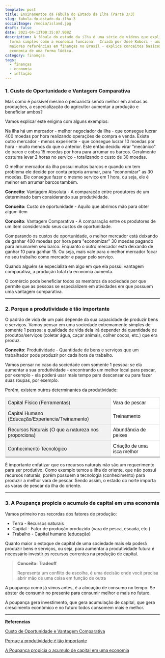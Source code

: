 ```yaml
---
template: post
title: Ensinamentos da Fábula do Estado da Ilha (Parte 3/3)
slug: fabula-do-estado-da-ilha-3
socialImage: /media/island.jpg
draft: false
date: 2021-04-13T00:35:07.908Z
description: A fábula do estado da ilha é uma série de vídeos que explica de
  forma simples como a economia funciona.  Criada por José Kobori - uma das
  maiores referências em finanças no Brasil - explica conceitos basicos da
  economia de uma forma lúdica.
category: finanças
tags:
  - finanças
  - economia
  - inflação
---
```

### 1. Custo de Oportunidade e Vantagem Comparativa

Mas como é possível mesmo o pecuarista sendo melhor em ambas as produções, a especialização do agricultor aumentar a produção e beneficiar ambos?

Vamos explicar este enigma com alguns exemplos:

Na ilha há um mercador - melhor negociador da ilha - que consegue lucrar 400 moedas por hora realizando operações de compra e venda. Existe outro mercador - menos experiente - que consegue lucrar 10 moedas por hora - muito menos do que o anterior. Este então decidiu virar "mecânico" de barco e cobra 15 moedas por hora para arrumar os barcos. Geralmente costuma levar 2 horas no serviço - totalizando o custo de 30 moedas.

O melhor mercador da ilha possui muitos barcos e quando um tem problema ele decide por conta própria arrumar, para "economizar" as 30 moedas. Ele consegue fazer o mesmo serviço em 1 hora, ou seja, ele é melhor em arrumar barcos também.

**Conceito:** Vantagem Absoluta - A comparação entre produtores de um determinado bem considerando sua produtividade.

**Conceito:** Custo de oportunidade - Aquilo que abrimos mão para obter algum item

**Conceito:** Vantagem Comparativa - A comparação entre os produtores de um item considerando seus custos de oportunidade.

Comparando os custos de oportunidade, o melhor mercador está deixando de ganhar 400 moedas por hora para "economizar" 30 moedas pagando para arrumarem seu barco. Enquanto o outro mercador esta deixando de ganhar 10 para ganhar 15. Ou seja, mais vale para o melhor mercador focar no seu trabalho como mercador e pagar pelo serviço.

Quando alguém se especializa em algo em que ela possui vantagem comparativa, a produção total da economia aumenta.

O comércio pode beneficiar todos os membros da sociedade por que permite que as pessoas se especializem em atividades em que possuem uma vantagem comparativa.

- - -

### 2. Porque a produtividade é tão importante

O padrão de vida de um país depende da sua capacidade de produzir bens e serviços. Vamos pensar em uma sociedade extremamente simples de somente 1 pessoa: a qualidade de vida dela irá depender da quantidade de produtos/serviços (coletar água, caçar animais, colher cocos, etc.) que era produz.

**Conceito:** Produtividade - Quantidade de bens e serviços que um trabalhador pode produzir por cada hora de trabalho.

Vamos pensar no caso da sociedade com somente 1 pessoa: se ela aumentar a sua produtividade - encontrando um melhor local para pescar, por exemplo - ela poderá usar mais tempo para descansar ou para fazer suas roupas, por exemplo.

Porém, existem outros determinantes da produtividade:

<table style="font-family: Arial, Helvetica, sans-serif; border-collapse: collapse; width: 100%;">
  <tr>
    <td style="padding: 8px; background-color: #f2f2f2; border: 1px solid #ddd;" >Capital Físico (Ferramentas)</td>
    <td style="padding: 8px; background-color: #fff; border: 1px solid #ddd;" >Vara de pescar</td>
  </tr>

  <tr>
    <td style="padding: 8px; background-color: #f2f2f2; border: 1px solid #ddd;" >Capital Humano (Educação/Experiencia/Treinamento)</td>
    <td style="padding: 8px; background-color: #fff; border: 1px solid #ddd;" >Treinamento</td>
  </tr>

  <tr>
    <td style="padding: 8px; background-color: #f2f2f2; border: 1px solid #ddd;" >Recursos Naturais (O que a natureza nos proporciona)</td>
    <td style="padding: 8px; background-color: #fff; border: 1px solid #ddd;" >Abundância de peixes</td>
  </tr>

  <tr>
    <td style="padding: 8px; background-color: #f2f2f2; border: 1px solid #ddd;" >Conhecimento Tecnológico</td>
    <td style="padding: 8px; background-color: #fff; border: 1px solid #ddd;" >Criação de uma isca melhor</td>
  </tr>
<tr>

</tr>

</table>

É importante enfatizar que os recursos naturais não são um requerimento para ser produtivo. Como exemplo temos a ilha do oriente, que não possui recursos naturais, porém possuem a tecnologia (conhecimento) para produzir a melhor vara de pescar. Sendo assim, o estado do norte importa as varas de pescar da ilha do oriente.

- - -

### 3. A Poupança propicia o acumulo de capital em uma economia

Vamos primeiro nos recordas dos fatores de produção:

* Terra - Recursos naturais
* Capital - Fator de produção produzido (vara de pesca, escada, etc.)
* Trabalho - Capital humano (educação)

Quanto maior o estoque de capital de uma sociedade mais ela poderá produzir bens e serviços, ou seja, para aumentar a produtividade futura é necessário investir os recursos correntes na produção de capital.

> **Conceito: Tradeoff**
>
> Representa um conflito de escolha, é uma decisão onde você precisa abrir mão de uma coisa em função de outra

A poupança como já vimos antes, é a alocação de consumo no tempo. Se abster de consumir no presente para consumir melhor e mais no futuro.

A poupança gera investimento, que gera acumulação de capital, que gera crescimento econômico e no futuro todos consomem mais e melhor.

- - -

**Referencias**

[Custo de Oportunidade e Vantagem Comparativa](https://www.youtube.com/watch?v=wnE2xzpvo84&list=PLHIDz2SDupQdM6nRzEn1BiWecX82MkWgP&index=8&ab_channel=Jos%C3%A9Kobori)

[Porque a produtividade é tão importante](https://www.youtube.com/watch?v=eEapFxUmi7Q&ab_channel=Jos%C3%A9Kobori)

[A Poupança propicia o acumulo de capital em uma economia](https://www.youtube.com/watch?v=EXFtzHUvi00&ab_channel=Jos%C3%A9Kobori)